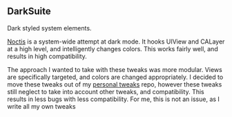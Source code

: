 ## DarkSuite

Dark styled system elements. 

[Noctis](http://cydia.saurik.com/package/com.laughingquoll.noctis/) is a system-wide attempt at dark mode. It hooks UIView and CALayer at a high level, and intelligently changes colors. This works fairly well, and results in high compatibility.

The approach I wanted to take with these tweaks was more modular. Views are specifically targeted, and colors are changed appropriately. I decided to move these tweaks out of my [personal tweaks](https://github.com/ipadkid358/personal-tweaks) repo, however these tweaks still neglect to take into account other tweaks, and compatibility. This results in less bugs with less compatibility. For me, this is not an issue, as I write all my own tweaks
